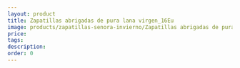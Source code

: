 ```yaml
---
layout: product
title: Zapatillas abrigadas de pura lana virgen_16Eu
image: products/zapatillas-senora-invierno/Zapatillas abrigadas de pura lana virgen_16Eu.jpeg
price: 
tags: 
description: 
order: 0
---
```

